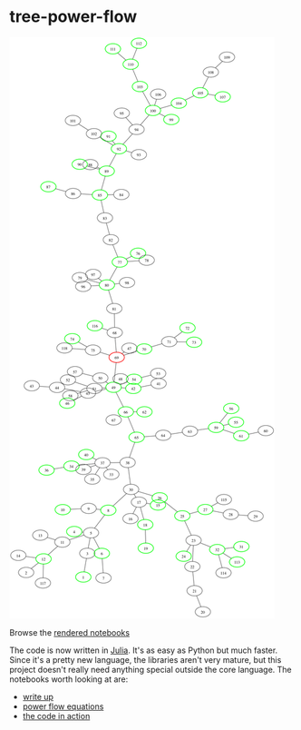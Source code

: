 tree-power-flow
===============
![](./cases/case118_tree.m.neato.png)

Browse the [rendered notebooks](http://nbviewer.ipython.org/github/sharnett/tree-power-flow/tree/master/)

The code is now written in [Julia](http://julialang.org/). It's as easy as Python but much faster. Since it's a pretty new language, the libraries aren't very mature, but this project doesn't really need anything special outside the core language. The notebooks worth looking at are:

* [write up](http://nbviewer.ipython.org/github/sharnett/tree-power-flow/blob/master/precise%20write%20up.ipynb)
* [power flow equations](http://nbviewer.ipython.org/github/sharnett/tree-power-flow/blob/master/power%20flow%20equation%20revisit.ipynb)
* [the code in action](http://nbviewer.ipython.org/github/sharnett/tree-power-flow/blob/master/julia%20profiling.ipynb)

